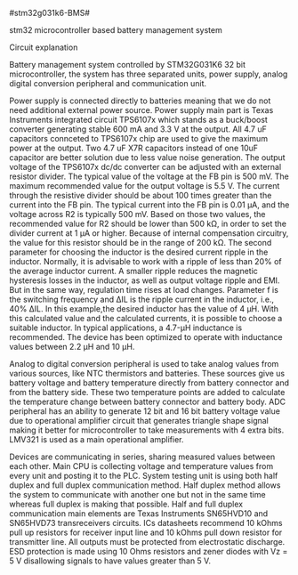 #stm32g031k6-BMS#

stm32 microcontroller based battery management system

Circuit explanation

Battery management system controlled by STM32G031K6 32 bit microcontroller, the system has three separated units, power supply, analog digital conversion peripheral 
and communication unit. 

Power supply is connected directly to batteries meaning that we do not need additional external power source. Power supply main part is Texas Instruments integrated 
circuit TPS6107x which stands as a buck/boost converter generating stable 600 mA and 3.3 V at the output. All 4.7 uF capacitors connceted to TPS6107x chip are used to give the 
maximum power at the output. Two 4.7 uF X7R capacitors instead of one 10uF capacitor are better solution due to less value noise generation. The output voltage of the TPS6107x dc/dc
converter can be adjusted with an external resistor divider. The typical value of the voltage at the FB pin is 500 mV. The maximum recommended value for the output voltage is 5.5 V.
The current through the resistive divider should be about 100 times greater than the current into the FB pin. The typical current into the FB pin is 0.01 µA, and the voltage across R2
is typically 500 mV. Based on those two values, the recommended value for R2 should be lower than 500 kΩ, in order to set the divider current at 1 µA or higher. Because of internal
compensation circuitry, the value for this resistor should be in the range of 200 kΩ. The second parameter for choosing the inductor is the desired current ripple in the inductor.
Normally, it is advisable to work with a ripple of less than 20% of the average inductor current. A smaller ripple reduces the magnetic hysteresis losses in the inductor, as well as 
output voltage ripple and EMI. But in the same way, regulation time rises at load changes. Parameter f is the switching frequency and ΔIL is the ripple current in the inductor, i.e.,
40% ΔIL. In this example,the desired inductor has the value of 4 µH. With this calculated value and the calculated currents, it is possible to choose a suitable inductor. In typical 
applications, a 4.7-µH inductance is recommended. The device has been optimized to operate with inductance values between 2.2 µH and 10 µH.

Analog to digital conversion peripheral is used to take analog values from various sources, like NTC thermistors and batteries. These sources give us battery voltage and
battery temperature directly from battery connector and from the battery side. These two temperature points are added to calculate the temperature change between battery
connector and battery body. ADC peripheral has an ability to generate 12 bit and 16 bit battery voltage value due to operational amplifier circuit that generates triangle shape
signal making it better for microcontroller to take measurements with 4 extra bits. LMV321 is used as a main operational amplifier.

Devices are communicating in series, sharing measured values between each other. Main CPU is collecting voltage and temperature values from every unit and posting it to 
the PLC. System testing unit is using both half duplex and full duplex communication method. Half duplex method allows the system to communicate with another one but not 
in the same time whereas full duplex is making that possible. Half and full duplex communication main elements are Texas Instruments SN65HVD10 and SN65HVD73 transreceivers 
circuits. ICs datasheets recommend 10 kOhms pull up resistors for receiver input line and 10 kOhms pull down resistor for transmitter line. All outputs must be protected 
from electrostatic discharge. ESD protection is made using 10 Ohms resistors and zener diodes with Vz = 5 V disallowing signals to have values greater than 5 V.
